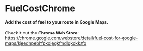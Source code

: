 # FuelCostChrome
#### Add the cost of fuel to your route in Google Maps.

  
  
    

Check it out the **Chrome Web Store**: https://chrome.google.com/webstore/detail/fuel-cost-for-google-maps/kjeednpebhfpkojegkfmdlgkokkafo
